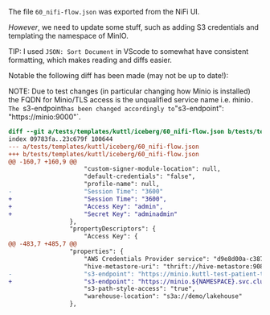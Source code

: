 The file `60_nifi-flow.json` was exported from the NiFi UI.

*However*, we need to update some stuff, such as adding S3 credentials and templating the namespace of MinIO.

TIP: I used `JSON: Sort Document` in VScode to somewhat have consistent formatting, which makes reading and diffs easier.

Notable the following diff has been made (may not be up to date!):

NOTE: Due to test changes (in particular changing how Minio is installed) the FQDN for Minio/TLS access is the unqualified service name i.e. m̀inio`.
The `s3-endpoint` has been changed accordingly to `"s3-endpoint": "https://minio:9000"`.

```diff
diff --git a/tests/templates/kuttl/iceberg/60_nifi-flow.json b/tests/templates/kuttl/iceberg/60_nifi-flow.json
index 09783fa..23c679f 100644
--- a/tests/templates/kuttl/iceberg/60_nifi-flow.json
+++ b/tests/templates/kuttl/iceberg/60_nifi-flow.json
@@ -160,7 +160,9 @@
                     "custom-signer-module-location": null,
                     "default-credentials": "false",
                     "profile-name": null,
-                    "Session Time": "3600"
+                    "Session Time": "3600",
+                    "Access Key": "admin",
+                    "Secret Key": "adminadmin"
                 },
                 "propertyDescriptors": {
                     "Access Key": {
@@ -483,7 +485,7 @@
                 "properties": {
                     "AWS Credentials Provider service": "d9e8d00a-c387-3064-add2-c6060f158ae7",
                     "hive-metastore-uri": "thrift://hive-metastore:9083",
-                    "s3-endpoint": "https://minio.kuttl-test-patient-tarpon.svc.cluster.local:9000",
+                    "s3-endpoint": "https://minio.${NAMESPACE}.svc.cluster.local:9000",
                     "s3-path-style-access": "true",
                     "warehouse-location": "s3a://demo/lakehouse"
                 },
```
